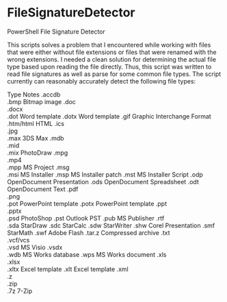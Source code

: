 # FileSignatureDetector
PowerShell File Signature Detector

This scripts solves a problem that I encountered while working with files that were either without file extensions or files that were renamed with the wrong extensions. I needed a clean solution for determining the actual file type based upon reading the file directly. Thus, this script was written to read file signatures as well as parse for some common file types. The script currently can reasonably accurately detect the following file types:

Type	Notes
.accdb	
.bmp	Bitmap image
.doc	
.docx	
.dot	Word template
.dotx	Word template
.gif	Graphic Interchange Format
.htm/html	HTML
.ics	
.jpg	
.max	3DS Max
.mdb	
.mid	
.mix	PhotoDraw
.mpg	
.mp4	
.mpp	MS Project
.msg	
.msi	MS Installer
.msp	MS Installer patch
.mst	MS Installer Script
.odp	OpenDocument Presentation
.ods	OpenDocument Spreadsheet
.odt	OpenDocument Text
.pdf	
.png	
.pot	PowerPoint template
.potx	PowerPoint template
.ppt	
.pptx	
.psd	PhotoShop
.pst	Outlook PST
.pub	MS Publisher
.rtf	
.sda	StarDraw
.sdc	StarCalc
.sdw	StarWriter
.shw	Corel Presentation
.smf	StarMath
.swf	Adobe Flash
.tar.z	Compressed archive
.txt	
.vcf/vcs	
.vsd	MS Visio
.vsdx	
.wdb	MS Works database
.wps	MS Works document
.xls	
.xlsx	
.xltx	Excel template
.xlt	Excel template
.xml	
.z	
.zip	
.7z	7-Zip
